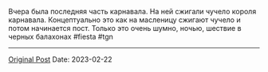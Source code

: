 Вчера была последняя часть карнавала. На ней сжигали чучело короля карнавала. Концептуально это как на масленицу сжигают чучело и потом начинается пост. Только это очень шумно, ночью, шествие в черных балахонах #fiesta #tgn

---
[Original Post](https://t.me/lev2tarragona/968)
Date: 2023-02-22
